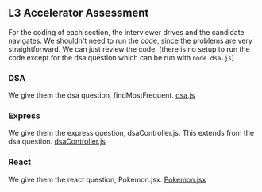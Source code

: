 ## L3 Accelerator Assessment

For the coding of each section, the interviewer drives and the candidate navigates. We shouldn't need to run the code, since the problems are very straightforward. We can just review the code. (there is no setup to run the code except for the dsa question which can be run with `node dsa.js`)

### DSA
We give them the dsa question, findMostFrequent. [dsa.js](dsa.js)

### Express
We give them the express question, dsaController.js. This extends from the dsa question. [dsaController.js](dsaController.js)

### React
We give them the react question, Pokemon.jsx. [Pokemon.jsx](Pokemon.jsx)
